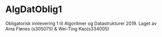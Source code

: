 # AlgDatOblig1
Obligatorisk innlevering 1 til Algoritmer og Datastrukturer 2019. 
Laget av Aina Flønes (s305075) & Wei-Ting Kao(s334005)
